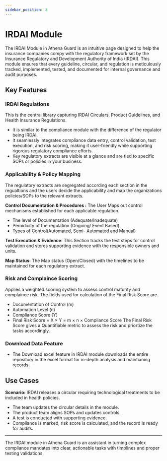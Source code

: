 ```yaml
---
sidebar_position: 8
---
```


# IRDAI Module

The IRDAI Module in Athena Guard is an intuitive page designed to help the insurance companies compy with the regulatory framework set by the Insurance Regulatory and Development Authority of India (IRDAI). This module ensures that every guideline, circular, and regulation is meticulously tracked, implemented, tested, and documented for internal governance and audit purposes.

## Key Features

### IRDAI Regulations
This is the central library capturing IRDAI Circulars, Product Guidelines, and Health Insurance Regulations.
- It is similar to the compliance module with the difference of the regulator being IRDAI.
- It seamlessly integrates compliance data entry, control validation, test execution, and risk scoring, making it user-friendly while supporting rigorous regulatory compliance efforts.
- Key regulatory extracts are visible at a glance and are tied to specific SOPs or policies in your business.

### Applicability & Policy Mapping
The regulatory extracts are segregated according each section in the regualtions and the users decide the applicability and map the organizations policies/SOPs to the relevant extracts.

**Control Documentation & Procedures :** The User Maps out control mechanisms established for each applicable regulation.
- The level of Documentation (Adequate/Inadequate)
- Peroidicity of the regulation (Ongoing/ Event Based)
- Types of Control(Automated, Semi- Automated and Manual)

**Test Execution & Evidence:** This Section tracks the test steps for control validation and stores supporting evidence with the responsible owners and units.

**Map Status:** The Map status (Open/Closed) with the timelines to be maintained for each regulatory extract.

### Risk and Complaince Scoring
Applies a weighted scoring system to assess control maturity and complaince risk.
The fields used for calculation of the Final Risk Score are 
- Documentation of Control (m)
- Automation Level (n)
- Compliance Score (Y)
- Final Risk Score = X × Y = m × n × Compliance Score
The Final Risk Score gives a Quantifiable metric to assess the risk and priortize the tasks accordingly.

### Download Data Feature 
- The Download excel feature in IRDAI module downloads the entire repository in the excel format for in-depth analysis and maintianing records.

## Use Cases

**Scenario:** IRDAI releases a circular requiring technological treatments to be included in health policies.
- The team updates the circular details in the module.
- The product team aligns SOPs and updates controls.
- A test is conducted with supporting evidence.
- Compliance is marked, risk score is calculated, and the record is ready for audits.


---
The IRDAI module in Athena Guard is an assistant in turning complex compliance mandates into clear, actionable tasks with timplines and proper testing validations.
